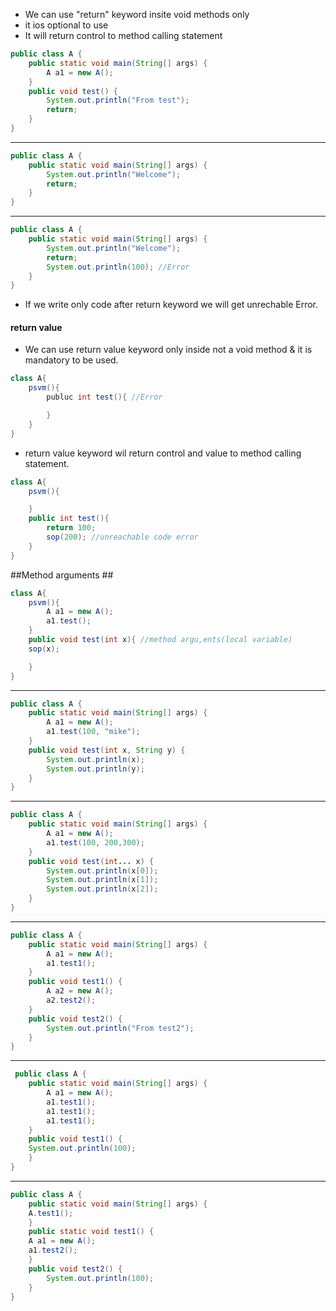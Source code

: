 * We can use "return" keyword insite void methods only
* it ios optional to use
* It will return control to method calling statement

```java
public class A {
	public static void main(String[] args) {
		A a1 = new A();
	}
	public void test() {
		System.out.println("From test");
		return;
	}
}
```

----


```java
public class A {
	public static void main(String[] args) {
		System.out.println("Welcome");
        return;
	}
}
```

----

```java
public class A {
	public static void main(String[] args) {
		System.out.println("Welcome");
		return;
		System.out.println(100); //Error
	}
}
```

* If we write only code after return keyword we will  get unrechable Error.

#### return value ####
* We can use return value keyword only inside not a void method & it is mandatory to be used.

```java
class A{
    psvm(){
        publuc int test(){ //Error

        }
    }
}
```

* return value keyword wil return control and value to method calling statement.

```java
class A{
    psvm(){

    }
    public int test(){
        return 100;
        sop(200); //unreachable code error
    }
}
```

##Method arguments ##
```java
class A{
    psvm(){
        A a1 = new A();
        a1.test();
    }
    public void test(int x){ //method argu,ents(local variable) 
    sop(x);

    }
}
```
---
```java
public class A {
	public static void main(String[] args) {
		A a1 = new A();
		a1.test(100, "mike");
	}
	public void test(int x, String y) {
		System.out.println(x);
		System.out.println(y);
	}
}
```

---
```java
public class A {
	public static void main(String[] args) {
		A a1 = new A();
		a1.test(100, 200,300);
	}
	public void test(int... x) {
		System.out.println(x[0]);
		System.out.println(x[1]);
		System.out.println(x[2]);
	}
}
```

---
```java
public class A {
	public static void main(String[] args) {
		A a1 = new A();
		a1.test1();
	}
	public void test1() {
		A a2 = new A();
		a2.test2();
	}
	public void test2() {
		System.out.println("From test2");
	}
}
```

 ---
```java
 public class A {
	public static void main(String[] args) {
		A a1 = new A();
		a1.test1();
		a1.test1();
		a1.test1();
	}
	public void test1() {
	System.out.println(100);
	}		
}
```

---

```java
public class A {
	public static void main(String[] args) {
	A.test1();
	}
	public static void test1() {
	A a1 = new A();
	a1.test2();
	}
	public void test2() {
		System.out.println(100);
	}
}

```